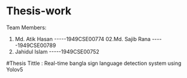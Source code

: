 # Thesis-work
Team Members:
01. Md. Atik Hasan
-----1949CSE00774
02.Md. Sajib Rana
-----1949CSE00789
03. Jahidul Islam
-----1949CSE00752

#Thesis Tittle : Real-time bangla sign language detection system using Yolov5

